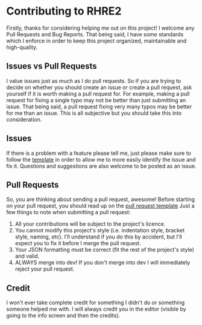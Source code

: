 # Contributing to RHRE2
Firstly, thanks for considering helping me out on this project! I welcome any Pull Requests and Bug Reports. That being said, I have some 
standards which I enforce in order to keep this project organized, maintainable and high-quality. 

## Issues vs Pull Requests
I value issues just as much as I do pull requests. So if you are trying to decide on whether you should create an issue 
or create a pull request, ask yourself if it is worth making a pull request for. For example, making a pull request for 
fixing a single typo may not be better than just submitting an issue. That being said, a pull request fixing very many 
typos may be better for me than an issue. This is all subjective but you should take this into consideration.

## Issues
If there is a problem with a feature please tell me, just please make sure to follow the [template](ISSUE_TEMPLATE.md)
in order to allow me to more easily identify the issue and fix it. Questions and suggestions are also welcome to be
posted as an issue.

## Pull Requests
So, you are thinking about sending a pull request, awesome! Before starting on your pull request, you should read up on
the [pull request template](PULL_REQUEST_TEMPLATE.md) Just a few things to note when submitting a pull 
request:

1. All your contributions will be subject to the project's licence.
2. You cannot modify this project's style (i.e. indentation style, bracket style, naming, etc). I'll understand if you do this by accident, but I'll expect you to fix it before I merge the pull request.
3. Your JSON formatting must be correct (fit the rest of the project's style) and valid.
4. ALWAYS merge into dev! If you don't merge into dev I will immediately reject your pull request.

## Credit
I won't ever take complete credit for something I didn't do or something someone helped me with. I will always credit you in the editor (visible by going to the info screen and then the credits).
